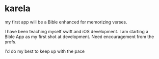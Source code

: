 # karela
my first app will be a Bible enhanced for memorizing verses.

I have been teaching myself swift and iOS development.
I am starting a Bible App as my first shot at development.
Need encouragement from the profs.

I'd do my best to keep up with the pace
